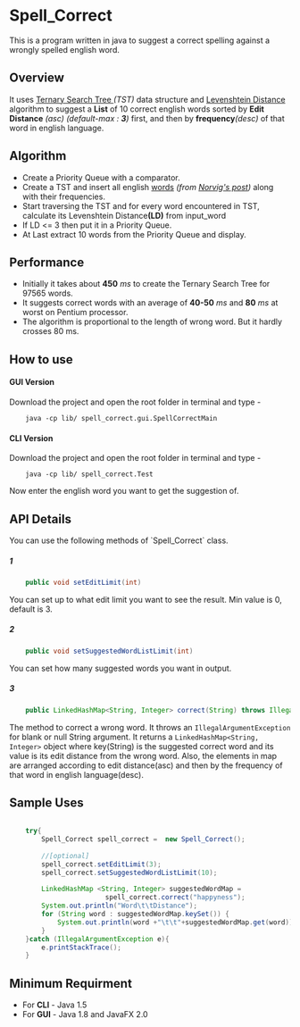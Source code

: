 # Spell_Correct
This is a program written in java to suggest a correct spelling against a wrongly spelled english word. 


<h2>Overview</h2>

It uses <a href="https://en.wikipedia.org/wiki/Ternary_search_tree">Ternary Search Tree </a><em>(TST)</em> data structure and <a href="https://en.wikipedia.org/wiki/Levenshtein_distance">Levenshtein Distance</a> algorithm to suggest a <b>List</b> of 10 correct english words sorted by <b>Edit Distance</b> <em>(asc)</em> <i>(default-max : <b>3</b>)</i> first, and then by <b>frequency</b><em>(desc)</em> of that word in english language.

<h2>Algorithm</h2>
<ul>
<li>Create a Priority Queue with a comparator.</li>
<li>Create a TST and insert all english <a href="http://norvig.com/google-books-common-words.txt">words</a> <em>(from <a href="http://norvig.com/mayzner.html">Norvig's post</a>)</em> along with their frequencies.</li>		
<li>Start traversing the TST and for every word encountered in TST, calculate its Levenshtein Distance<b>(LD)</b> from input_word</li>
<li>If LD <= 3 then put it in a Priority Queue.</li>
<li>At Last extract 10 words from the Priority Queue and display.</li>
</ul>

<h2>Performance </h2>
<ul>
<li>Initially it takes about <b>450</b><em> ms</em> to create the Ternary Search Tree for 97565 words.</li> 
<li>It suggests correct words with an average of <b>40-50</b> <em>ms</em> and <b>80</b> <em>ms</em> at worst on Pentium processor.</li>
<li>The algorithm is proportional to the length of wrong word. But it hardly crosses 80 ms.</li>
</ul>

<h2>How to use</h2>
<h4>GUI Version</h4>

Download the project and open the root folder in terminal and type -

```
	java -cp lib/ spell_correct.gui.SpellCorrectMain 
```
<h4>CLI Version</h4>
Download the project and open the root folder in terminal and type -

``` 
	java -cp lib/ spell_correct.Test 
```
Now enter the english word you want to get the suggestion of.


<h2>API Details</h2>
You can use the following methods of  `Spell_Correct`  class.
<h5>1</h5>

```java
	public void setEditLimit(int)
```
You can set up to what edit limit you want to see the result. Min value is 0, default is 3.

<h5>2</h5>

```java
	public void setSuggestedWordListLimit(int)
```
You can set how many suggested words you want in output.


<h5>3</h5>

```java
	public LinkedHashMap<String, Integer> correct(String) throws IllegalArgumentException
```
The method to correct a wrong word. It throws an `IllegalArgumentException` for blank or null String argument. It returns a `LinkedHashMap<String, Integer>` object where key(String) is the suggested correct word and its value is its edit distance from the wrong word. Also, the elements in map are arranged according to edit distance(asc) and then by the frequency of that word in english language(desc).

<h2>Sample Uses</h2>

```java

	try{
		Spell_Correct spell_correct =  new Spell_Correct();
		
		//[optional]
		spell_correct.setEditLimit(3); 
		spell_correct.setSuggestedWordListLimit(10);
		
		LinkedHashMap <String, Integer> suggestedWordMap = 
						spell_correct.correct("happyness");
		System.out.println("Word\t\tDistance");
		for (String word : suggestedWordMap.keySet()) {
			System.out.println(word +"\t\t"+suggestedWordMap.get(word));
		}
	}catch (IllegalArgumentException e){
		e.printStackTrace();
	}

```

<h2>Minimum Requirment</h2>
<ul>
<li>For <b>CLI</b> - Java 1.5</li>
<li>For <b>GUI</b> - Java 1.8 and JavaFX 2.0</li>
</ul>
